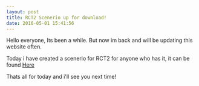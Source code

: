 ```yaml
---
layout: post
title: RCT2 Scenerio up for download!
date: 2016-05-01 15:41:56
---
```

Hello everyone, Its been a while. But now im back and will be updating this website often.

Today i have created a scenerio for RCT2 for anyone who has it, it can be found [Here](/downloads/lotterywinnerrct2)

Thats all for today and i'll see you next time!
